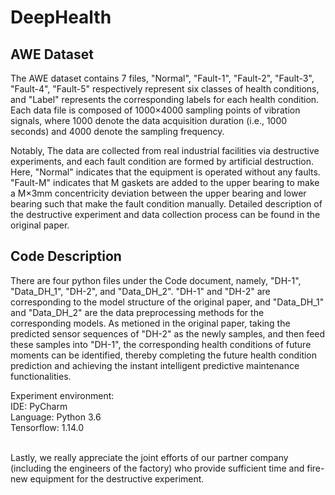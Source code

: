 # DeepHealth

## AWE Dataset

The AWE dataset contains 7 files, "Normal", "Fault-1", "Fault-2", "Fault-3", "Fault-4", "Fault-5" respectively represent six classes of health conditions, and "Label" represents the corresponding labels for each health condition. Each data file is composed of 1000×4000 sampling points of vibration signals, where 1000 denote the data acquisition duration (i.e., 1000 seconds) and 4000 denote the sampling frequency.

Notably, The data are collected from real industrial facilities via destructive experiments, and each fault condition are formed by artificial destruction. Here, "Normal" indicates that the equipment is operated without any faults. "Fault-M" indicates that M gaskets are added to the upper bearing to make a M×3mm concentricity deviation between the upper bearing and lower bearing such that make the fault condition manually. Detailed description of the destructive experiment and data collection process can be found in the original paper.

## Code Description

There are four python files under the Code document, namely, "DH-1", "Data_DH_1", "DH-2", and "Data_DH_2". "DH-1" and "DH-2" are corresponding to the model structure of the original paper, and "Data_DH_1" and "Data_DH_2" are the data preprocessing methods for the corresponding models. As metioned in the original paper, taking the predicted sensor sequences of "DH-2" as the newly samples, and then feed these samples into "DH-1", the corresponding health conditions of future moments can be identified, thereby completing the future health condition prediction and achieving the instant intelligent predictive maintenance functionalities.

Experiment environment: <br>
      IDE: PyCharm <br>
      Language: Python 3.6 <br>
      Tensorflow: 1.14.0 <br>
   
<br>
Lastly, we really appreciate the joint efforts of our partner company (including the engineers of the factory) who provide sufficient time and fire-new equipment for the destructive experiment. 
